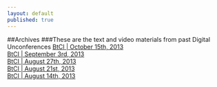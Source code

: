 ```yaml
---
layout: default
published: true
---
```


##Archives
###These are the text and video materials from past Digital Unconferences
[BtCI  |  October 15th, 2013](http://collaborativeinter.net/wiki/BtCI_2013-10-15.html)   
[BtCI  |  September 3rd, 2013](http://collaborativeinter.net/wiki/BtCI_2013-09-03.html)     
[BtCI  |  August 27th, 2013](http://collaborativeinter.net/wiki/BtCI_2013-08-27.html)     
[BtCI  |  August 21st, 2013](http://collaborativeinter.net/wiki/BtCI_2013-08-21.html)  
[BtCI  |  August 14th, 2013](http://collaborativeinter.net/wiki/BtCI_2013-08-14.html)  
